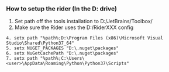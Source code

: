 ### How to setup the rider (In the D: drive)
1. Set path off the tools installation to D:/JetBrains/Toolbox/
2. Make sure the Rider uses the D:/RiderXXX config
```
4. setx path "%path%;D:\Program Files (x86)\Microsoft Visual Studio\Shared\Python37_64"
5. setx NUGET_PACKAGES "D:\.nuget\packages"
6. setx NuGetCachePath "D:\.nuget\packages"
7. setx path "%path%;C:\Users\<user>\AppData\Roaming\Python\Python37\Scripts"
```
